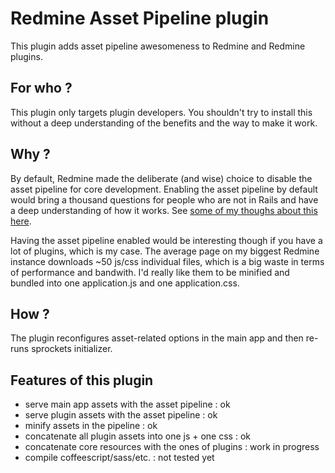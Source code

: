 Redmine Asset Pipeline plugin
=============================

This plugin adds asset pipeline awesomeness to Redmine and Redmine plugins.

For who ?
---------
This plugin only targets plugin developers. You shouldn't try to install this without a deep understanding of the benefits and the way to make it work.

Why ?
-----
By default, Redmine made the deliberate (and wise) choice to disable the asset pipeline for core development. Enabling the asset pipeline by default would bring a thousand questions for people who are not in Rails and have a deep understanding of how it works. See [some of my thoughs about this here](http://www.redmine.org/issues/11445#note-9).

Having the asset pipeline enabled would be interesting though if you have a lot of plugins, which is my case. The average page on my biggest Redmine instance downloads ~50 js/css individual files, which is a big waste in terms of performance and bandwith. I'd really like them to be minified and bundled into one application.js and one application.css.

How ?
-----
The plugin reconfigures asset-related options in the main app and then re-runs sprockets initializer.

Features of this plugin
-----------------------
* serve main app assets with the asset pipeline : ok
* serve plugin assets with the asset pipeline : ok
* minify assets in the pipeline : ok
* concatenate all plugin assets into one js + one css : ok
* concatenate core resources with the ones of plugins : work in progress
* compile coffeescript/sass/etc. : not tested yet
